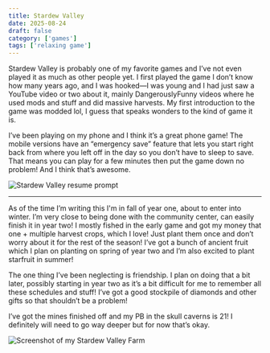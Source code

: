 ```yaml
---
title: Stardew Valley
date: 2025-08-24
draft: false
category: ['games']
tags: ['relaxing game']
---
```


Stardew Valley is probably one of my favorite games and I’ve not even played it as much as other people yet. I first played the game I don’t know how many years ago, and I was hooked—I was young and I had just saw a YouTube video or two about it, mainly DangerouslyFunny videos where he used mods and stuff and did massive harvests. My first introduction to the game was modded lol, I guess that speaks wonders to the kind of game it is.

I’ve been playing on my phone and I think it’s a great phone game! The mobile versions have an “emergency save” feature that lets you start right back from where you left off in the day so you don’t have to sleep to save. That means you can play for a few minutes then put the game down no problem! And I think that’s awesome. 

![Stardew Valley resume prompt](/images/Previously_left_off_stardew.png)

---

As of the time I’m writing this I'm in fall of year one, about to enter into winter. I’m very close to being done with the community center, can easily finish it in year two! I mostly fished in the early game and got my money that one + multiple harvest crops, which I love! Just plant them once and don’t worry about it for the rest of the season! I’ve got a bunch of ancient fruit which I plan on planting on spring of year two and I’m also excited to plant starfruit in summer!

The one thing I’ve been neglecting is friendship. I plan on doing that a bit later, possibly starting in year two as it’s a bit difficult for me to remember all these schedules and stuff! I’ve got a good stockpile of diamonds and other gifts so that shouldn’t be a problem!

I’ve got the mines finished off and my PB in the skull caverns is 21! I definitely will need to go way deeper but for now that’s okay.

![Screenshot of my Stardew Valley Farm](/images/Stardew_valley_farm_screenshot.jpeg)


